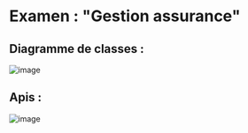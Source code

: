 #  Examen  :  "Gestion assurance" 

## Diagramme de classes :
 ![image](https://github.com/user-attachments/assets/45c10664-b1c4-4db6-ab17-c8498dd7e569)

## Apis : 
![image](https://github.com/user-attachments/assets/c1f7673b-a7a8-408e-ab81-889cd81f1ab7)

